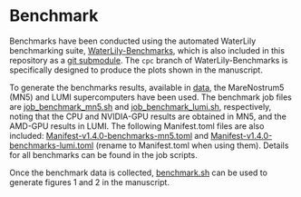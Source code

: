 # Benchmark

Benchmarks have been conducted using the automated WaterLily benchmarking suite, [WaterLily-Benchmarks](https://github.com/WaterLily-jl/WaterLily-Benchmarks), which is also included in this repository as a [git submodule](../WaterLily-Benchmarks/). The `cpc` branch of WaterLily-Benchmarks is specifically designed to produce the plots shown in the manuscript.

To generate the benchmarks results, available in [data](./data), the MareNostrum5 (MN5) and LUMI supercomputers have been used. The benchmark job files are [job_benchmark_mn5.sh](../WaterLily-Benchmarks/job_benchmark_mn5.sh) and [job_benchmark_lumi.sh](../WaterLily-Benchmarks/Manifest-v1.4.0-benchmarks-lumi.toml), respectively, noting that the CPU and NVIDIA-GPU results are obtained in MN5, and the AMD-GPU results in LUMI. The following Manifest.toml files are also included: [Manifest-v1.4.0-benchmarks-mn5.toml](../WaterLily-Benchmarks/Manifest-v1.4.0-benchmarks-lumi.toml) and [Manifest-v1.4.0-benchmarks-lumi.toml](../WaterLily-Benchmarks/Manifest-v1.4.0-benchmarks-lumi.toml) (rename to Manifest.toml when using them). Details for all benchmarks can be found in the job scripts.

Once the benchmark data is collected, [benchmark.sh](benchmark.sh) can be used to generate figures 1 and 2 in the manuscript.